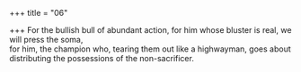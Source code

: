 +++
title = "06"

+++
For the bullish bull of abundant action, for him whose bluster is real, we  will press the soma,  
for him, the champion who, tearing them out like a highwayman, goes  about distributing the possessions of the non-sacrificer.  